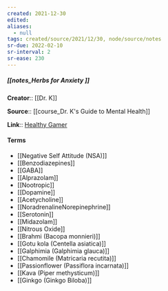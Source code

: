 ```yaml
---
created: 2021-12-30 
edited: 
aliases:
  - null
tags: created/source/2021/12/30, node/source/notes
sr-due: 2022-02-10
sr-interval: 2
sr-ease: 230
---
```


##### [[notes_Herbs for Anxiety ]]
**Creator**:: [[Dr. K]]
 
**Source**:: [[course_Dr. K's Guide to Mental Health]]

**Link**:: [Healthy Gamer](https://coaching.healthygamer.gg/guide/lessons/herbs-for-anxiety)

#### Terms
- [[Negative Self Attitude (NSA)]]
- [[Benzodiazepines]]
- [[GABA]]
- [[Alprazolam]]
- [[Nootropic]]
- [[Dopamine]]
- [[Acetycholine]]
- [[NoradrenalineNorepinephrine]]
- [[Serotonin]]
- [[Midazolam]]
- [[Nitrous Oxide]]
- [[Brahmi (Bacopa monnieri)]]
- [[Gotu kola (Centella asiatica)]]
- [[Galphimia (Galphimia glauca)]]
- [[Chamomile (Matricaria recutita)]]
- [[Passionflower (Passiflora incarnata)]]
- [[Kava (Piper methysticum)]]
- [[Ginkgo (Ginkgo Biloba)]]